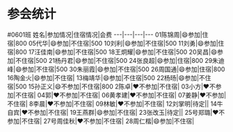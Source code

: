 # 参会统计
#0601班
姓名|参加情况|住宿情况|会费
---|---|---|---
01陈锦周|:smile:参加|住宿|800
05代华|:smile:参加|不住宿|500
10刘利|:smile:参加|不住宿|500
11刘勇|:smile:参加|住宿|800
17汪佳南|:smile:参加|不住宿|500
18王炯耀|:smile:参加|不住宿|500
20吴昌|:smile:参加|不住宿|500
21杨丹君|:smile:参加|不住宿|500
24张良超|:smile:参加|住宿|800
29朱迪峰|:smile:参加|不住宿|500
30朱丽霞|:smile:参加|不住宿|500
26周国通|:smile:参加|住宿|800
16陶金火|:smile:参加|不住宿|
13梅靖华|:smile:参加|不住宿|500
22杨旸|:smile:参加|不住宿|500
15孙正义|:smile:不参加|不住宿|800
2陈卓|:heart:不参加|不住宿|
03小方|:heart:不参加|不住宿|
04郭|:heart:不参加|不住宿|
06黄孝建|:heart:不参加|不住宿|
07姜静|:heart:不参加|不住宿|
8李晨|:heart:不参加|不住宿|
09林敏|:heart:不参加|不住宿|
12刘掌明|待定||
14牛自宾|:heart:不参加|不住宿|
19王燕群|:smile:参加|不住宿|
23张改玉|待定||
25号郑璐|:heart:不参加|不住宿|
27号周佳秋|:heart:不参加|不住宿|
28周仁楷|:smile:参加|不住宿|
